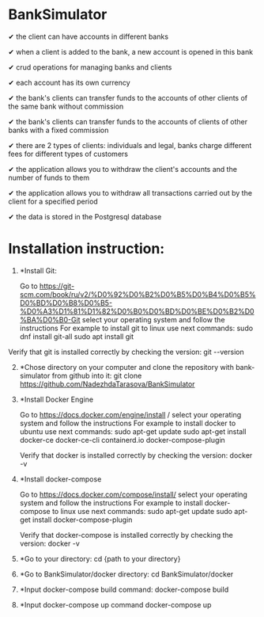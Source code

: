 # BankSimulator

✔ the client can have accounts in different banks

✔ when a client is added to the bank, a new account is opened in this bank

✔ crud operations for managing banks and clients

✔ each account has its own currency

✔ the bank's clients can transfer funds to the accounts of other clients of the same bank without commission

✔ the bank's clients can transfer funds to the accounts of clients of other banks with a fixed commission

✔ there are 2 types of clients: individuals and legal, banks charge different fees for different types of customers

✔ the application allows you to withdraw the client's accounts and the number of funds to them

✔ the application allows you to withdraw all transactions carried out by the client for a specified period

✔ the data is stored in the Postgresql database

# Installation instruction:

1) *Install Git:

   Go to https://git-scm.com/book/ru/v2/%D0%92%D0%B2%D0%B5%D0%B4%D0%B5%D0%BD%D0%B8%D0%B5-%D0%A3%D1%81%D1%82%D0%B0%D0%BD%D0%BE%D0%B2%D0%BA%D0%B0-Git select your operating system and follow the instructions
   For example to install git to linux use next commands:
     sudo dnf install git-all
     sudo apt install git

  Verify that git is installed correctly by checking the version:
     git --version

2) *Chose directory on your computer and clone the repository with bank-simulator from github into it:
     git clone https://github.com/NadezhdaTarasova/BankSimulator

3) *Install Docker Engine

   Go to https://docs.docker.com/engine/install / select your operating system and follow the instructions
   For example to install docker to ubuntu use next commands:
     sudo apt-get update 
     sudo apt-get install docker-ce docker-ce-cli containerd.io docker-compose-plugin

   Verify that docker is installed correctly by checking the version:
     docker -v

4) *Install docker-compose 

   Go to https://docs.docker.com/compose/install/ select your operating system and follow the instructions
   For example to install docker-compose to linux use next commands:
     sudo apt-get update
     sudo apt-get install docker-compose-plugin

   Verify that docker-compose is installed correctly by checking the version:
     docker -v 

5) *Go to your directory:
     cd {path to your directory}

6) *Go to BankSimulator/docker directory:
     cd BankSimulator/docker 

7) *Input docker-compose build command:
     docker-compose build

8) *Input docker-compose up command
     docker-compose up


